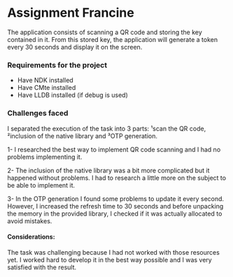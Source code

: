# Assignment Francine

The application consists of scanning a QR code and storing the key contained in it. From this stored key, the application will generate a token every 30 seconds and display it on the screen.


### Requirements for the project

- Have NDK installed
- Have CMte installed
- Have LLDB installed (if debug is used)


### Challenges faced

I separated the execution of the task into 3 parts: ¹scan the QR code, ²inclusion of the native library and ³OTP generation.

1- I researched the best way to implement QR code scanning and I had no problems implementing it.

2- The inclusion of the native library was a bit more complicated but it happened without problems. I had to research a little more on the subject to be able to implement it.

3- In the OTP generation I found some problems to update it every second. However, I increased the refresh time to 30 seconds and before unpacking the memory in the provided library, I checked if it was actually allocated to avoid mistakes.

#### Considerations:

The task was challenging because I had not worked with those resources yet. I worked hard to develop it in the best way possible and I was very satisfied with the result.


